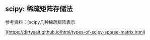 ## scipy: 稀疏矩阵存储法

参考资料：[scipy几种稀疏矩阵表示

](https://dirtysalt.github.io/html/types-of-scipy-sparse-matrix.html)

